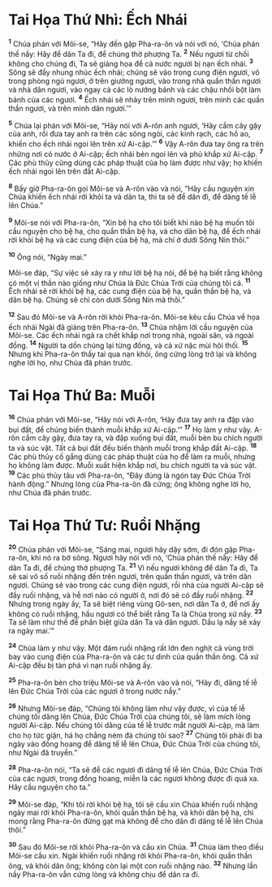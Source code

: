 # Tai Họa Thứ Nhì: Ếch Nhái
<sup><b>1</b></sup> Chúa phán với Môi-se, “Hãy đến gặp Pha-ra-ôn và nói với nó, ‘Chúa phán thế nầy: Hãy để dân Ta đi, để chúng thờ phượng Ta. <sup><b>2</b></sup> Nếu ngươi từ chối không cho chúng đi, Ta sẽ giáng họa để cả nước ngươi bị nạn ếch nhái. <sup><b>3</b></sup> Sông sẽ đầy nhung nhúc ếch nhái; chúng sẽ vào trong cung điện ngươi, vô trong phòng ngủ ngươi, ở trên giường ngươi, vào trong nhà quần thần ngươi và nhà dân ngươi, vào ngay cả các lò nướng bánh và các chậu nhồi bột làm bánh của các ngươi. <sup><b>4</b></sup> Ếch nhái sẽ nhảy trên mình ngươi, trên mình các quần thần ngươi, và trên mình dân ngươi.’”

<sup><b>5</b></sup> Chúa lại phán với Môi-se, “Hãy nói với A-rôn anh ngươi, ‘Hãy cầm cây gậy của anh, rồi đưa tay anh ra trên các sông ngòi, các kinh rạch, các hồ ao, khiến cho ếch nhái ngoi lên trên xứ Ai-cập.’” <sup><b>6</b></sup> Vậy A-rôn đưa tay ông ra trên những nơi có nước ở Ai-cập; ếch nhái bèn ngoi lên và phủ khắp xứ Ai-cập. <sup><b>7</b></sup> Các phù thủy cũng dùng các pháp thuật của họ làm được như vậy; họ khiến ếch nhái ngoi lên trên đất Ai-cập.

<sup><b>8</b></sup> Bấy giờ Pha-ra-ôn gọi Môi-se và A-rôn vào và nói, “Hãy cầu nguyện xin Chúa khiến ếch nhái rời khỏi ta và dân ta, thì ta sẽ để dân đi, để dâng tế lễ lên Chúa.”

<sup><b>9</b></sup> Môi-se nói với Pha-ra-ôn, “Xin bệ hạ cho tôi biết khi nào bệ hạ muốn tôi cầu nguyện cho bệ hạ, cho quần thần bệ hạ, và cho dân bệ hạ, để ếch nhái rời khỏi bệ hạ và các cung điện của bệ hạ, mà chỉ ở dưới Sông Nin thôi.”

<sup><b>10</b></sup> Ông nói, “Ngày mai.”

Môi-se đáp, “Sự việc sẽ xảy ra y như lời bệ hạ nói, để bệ hạ biết rằng không có một vị thần nào giống như Chúa là Ðức Chúa Trời của chúng tôi cả. <sup><b>11</b></sup> Ếch nhái sẽ rời khỏi bệ hạ, các cung điện của bệ hạ, quần thần bệ hạ, và dân bệ hạ. Chúng sẽ chỉ còn dưới Sông Nin mà thôi.”

<sup><b>12</b></sup> Sau đó Môi-se và A-rôn rời khỏi Pha-ra-ôn. Môi-se kêu cầu Chúa về họa ếch nhái Ngài đã giáng trên Pha-ra-ôn. <sup><b>13</b></sup> Chúa nhậm lời cầu nguyện của Môi-se. Các ếch nhái ngã ra chết khắp nơi trong nhà, ngoài sân, và ngoài đồng. <sup><b>14</b></sup> Người ta dồn chúng lại từng đống, và cả xứ nặc mùi hôi thối. <sup><b>15</b></sup> Nhưng khi Pha-ra-ôn thấy tai qua nạn khỏi, ông cứng lòng trở lại và không nghe lời họ, như Chúa đã phán trước.

# Tai Họa Thứ Ba: Muỗi
<sup><b>16</b></sup> Chúa phán với Môi-se, “Hãy nói với A-rôn, ‘Hãy đưa tay anh ra đập vào bụi đất, để chúng biến thành muỗi khắp xứ Ai-cập.’” <sup><b>17</b></sup> Họ làm y như vậy. A-rôn cầm cây gậy, đưa tay ra, và đập xuống bụi đất, muỗi bèn bu chích người ta và súc vật. Tất cả bụi đất đều biến thành muỗi trong khắp đất Ai-cập. <sup><b>18</b></sup> Các phù thủy cố gắng dùng các pháp thuật của họ để làm ra muỗi, nhưng họ không làm được. Muỗi xuất hiện khắp nơi, bu chích người ta và súc vật. <sup><b>19</b></sup> Các phù thủy tâu với Pha-ra-ôn, “Ðây đúng là ngón tay Ðức Chúa Trời hành động.” Nhưng lòng của Pha-ra-ôn đã cứng; ông không nghe lời họ, như Chúa đã phán trước.

# Tai Họa Thứ Tư: Ruồi Nhặng
<sup><b>20</b></sup> Chúa phán với Môi-se, “Sáng mai, ngươi hãy dậy sớm, đi đón gặp Pha-ra-ôn, khi nó ra bờ sông. Ngươi hãy nói với nó, ‘Chúa phán thế nầy: Hãy để dân Ta đi, để chúng thờ phượng Ta. <sup><b>21</b></sup> Vì nếu ngươi không để dân Ta đi, Ta sẽ sai vô số ruồi nhặng đến trên ngươi, trên quần thần ngươi, và trên dân ngươi. Chúng sẽ vào trong các cung điện ngươi, rồi nhà của người Ai-cập sẽ đầy ruồi nhặng, và hễ nơi nào có người ở, nơi đó sẽ có đầy ruồi nhặng. <sup><b>22</b></sup> Nhưng trong ngày ấy, Ta sẽ biệt riêng vùng Gô-sen, nơi dân Ta ở, để nơi ấy không có ruồi nhặng, hầu ngươi có thể biết rằng Ta là Chúa trong xứ nầy. <sup><b>23</b></sup> Ta sẽ làm như thế để phân biệt giữa dân Ta và dân ngươi. Dấu lạ nầy sẽ xảy ra ngày mai.’”

<sup><b>24</b></sup> Chúa làm y như vậy. Một đám ruồi nhặng rất lớn đen nghịt cả vùng trời bay vào cung điện của Pha-ra-ôn và các tư dinh của quần thần ông. Cả xứ Ai-cập đều bị tàn phá vì nạn ruồi nhặng ấy.

<sup><b>25</b></sup> Pha-ra-ôn bèn cho triệu Môi-se và A-rôn vào và nói, “Hãy đi, dâng tế lễ lên Ðức Chúa Trời của các ngươi ở trong nước nầy.”

<sup><b>26</b></sup> Nhưng Môi-se đáp, “Chúng tôi không làm như vậy được, vì của tế lễ chúng tôi dâng lên Chúa, Ðức Chúa Trời của chúng tôi, sẽ làm mích lòng người Ai-cập. Nếu chúng tôi dâng của tế lễ trước mắt người Ai-cập, mà làm cho họ tức giận, há họ chẳng ném đá chúng tôi sao? <sup><b>27</b></sup> Chúng tôi phải đi ba ngày vào đồng hoang để dâng tế lễ lên Chúa, Ðức Chúa Trời của chúng tôi, như Ngài đã truyền.”

<sup><b>28</b></sup> Pha-ra-ôn nói, “Ta sẽ để các ngươi đi dâng tế lễ lên Chúa, Ðức Chúa Trời của các ngươi, trong đồng hoang, miễn là các ngươi không được đi quá xa. Hãy cầu nguyện cho ta.”

<sup><b>29</b></sup> Môi-se đáp, “Khi tôi rời khỏi bệ hạ, tôi sẽ cầu xin Chúa khiến ruồi nhặng ngày mai rời khỏi Pha-ra-ôn, khỏi quần thần bệ hạ, và khỏi dân bệ hạ, chỉ mong rằng Pha-ra-ôn đừng gạt mà không để cho dân đi dâng tế lễ lên Chúa thôi.”

<sup><b>30</b></sup> Sau đó Môi-se rời khỏi Pha-ra-ôn và cầu xin Chúa. <sup><b>31</b></sup> Chúa làm theo điều Môi-se cầu xin. Ngài khiến ruồi nhặng rời khỏi Pha-ra-ôn, khỏi quần thần ông, và khỏi dân ông; không còn lại một con ruồi nhặng nào. <sup><b>32</b></sup> Nhưng lần nầy Pha-ra-ôn vẫn cứng lòng và không chịu để dân ra đi.


